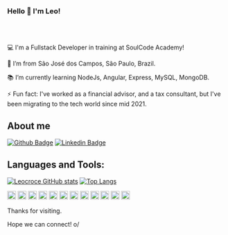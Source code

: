 ### Hello 👋 I'm Leo!

<br>
<br>

:computer: I'm a Fullstack Developer in training at SoulCode Academy!

:house_with_garden: I’m from São José dos Campos, São Paulo, Brazil.

:books: I’m currently learning NodeJs, Angular, Express, MySQL, MongoDB.

⚡ Fun fact: I've worked as a financial advisor, and a tax consultant, but I've been migrating to the tech world since mid 2021.

## About me

[![Github Badge](https://img.shields.io/badge/-Github-000?style=flat-square&logo=Github&logoColor=white&link=https://github.com/Leocroce)](https://github.com/Leocroce)
[![Linkedin Badge](https://img.shields.io/badge/-LinkedIn-blue?style=flat-square&logo=Linkedin&logoColor=white&link=https://www.linkedin.com/in/leonardo-croce/)](https://www.linkedin.com/in/leonardo-croce/)


## Languages and Tools:

[![Leocroce GitHub stats](https://github-readme-stats.vercel.app/api?username=Leocroce)](https://github.com/Leocroce/github-readme-stats)
[![Top Langs](https://github-readme-stats.vercel.app/api/top-langs/?username=Leocroce&layout=compact)](https://github.com/Leocroce/github-readme-stats)

<p align="left">
<img height="20"src="https://img.shields.io/badge/HTML5-E34F26?style=for-the-badge&logo=html5&logoColor=white">
<img height="20"src="https://img.shields.io/badge/CSS3-1572B6?style=for-the-badge&logo=css3&logoColor=white">
<img height="20"src="https://img.shields.io/badge/JavaScript-323330?style=for-the-badge&logo=javascript&logoColor=F7DF1E">
<img height="20"src="https://img.shields.io/badge/Node.js-43853D?style=for-the-badge&logo=node.js&logoColor=white">
<img height="20"src="https://img.shields.io/badge/TypeScript-007ACC?style=for-the-badge&logo=typescript&logoColor=white">
<img height="20"src="https://img.shields.io/badge/Express.js-404D59?style=for-the-badge">
<img height="20"src="https://img.shields.io/badge/Angular-DD0031?style=for-the-badge&logo=angular&logoColor=white">
<img height="20"src="https://img.shields.io/badge/Bootstrap-563D7C?style=for-the-badge&logo=bootstrap&logoColor=white">
<img height="20"src="https://img.shields.io/badge/jQuery-0769AD?style=for-the-badge&logo=jquery&logoColor=white">
<img height="20"src="https://img.shields.io/badge/MySQL-00000F?style=for-the-badge&logo=mysql&logoColor=white">
<img height="20"src="https://img.shields.io/badge/MongoDB-4EA94B?style=for-the-badge&logo=mongodb&logoColor=white">
<img height="20"src="https://img.shields.io/badge/Heroku-430098?style=for-the-badge&logo=heroku&logoColor=white">
</p>





Thanks for visiting.

Hope we can connect! o/
<!--
**Leocroce/Leocroce** is a ✨ _special_ ✨ repository because its `README.md` (this file) appears on your GitHub profile.

Here are some ideas to get you started:

- 🔭 I’m currently working on ...
- 🌱 I’m currently learning ...
- 👯 I’m looking to collaborate on ...
- 🤔 I’m looking for help with ...
- 💬 Ask me about ...
- 📫 How to reach me: ...
- 😄 Pronouns: ...
- ⚡ Fun fact: ...
-->
